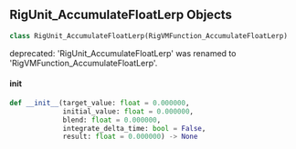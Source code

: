 ## RigUnit_AccumulateFloatLerp Objects

```python
class RigUnit_AccumulateFloatLerp(RigVMFunction_AccumulateFloatLerp)
```

deprecated: 'RigUnit_AccumulateFloatLerp' was renamed to 'RigVMFunction_AccumulateFloatLerp'.

<a id="unreal.RigUnit_AccumulateFloatLerp.__init__"></a>

#### __init__

```python
def __init__(target_value: float = 0.000000,
             initial_value: float = 0.000000,
             blend: float = 0.000000,
             integrate_delta_time: bool = False,
             result: float = 0.000000) -> None
```

<a id="unreal.RigVMFunction_AccumulateVectorLerp"></a>